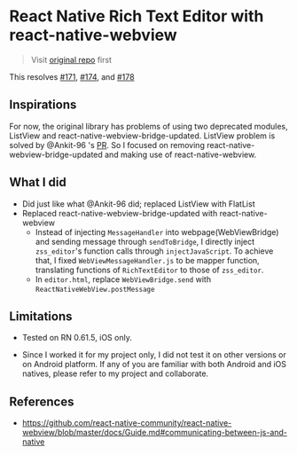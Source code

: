 # React Native Rich Text Editor with react-native-webview

> Visit [original repo](https://github.com/wix/react-native-zss-rich-text-editor) first

This resolves [#171](https://github.com/wix/react-native-zss-rich-text-editor/issues/171), [#174](https://github.com/wix/react-native-zss-rich-text-editor/issues/174), and [#178](https://github.com/wix/react-native-zss-rich-text-editor/issues/178) 

## Inspirations

For now, the original library has problems of using two deprecated modules, ListView and react-native-webview-bridge-updated. ListView problem is solved by @Ankit-96 's [PR](https://github.com/wix/react-native-zss-rich-text-editor/pull/179). So I focused on removing react-native-webview-bridge-updated and making use of react-native-webview. 

## What I did

* Did just like what @Ankit-96 did; replaced ListView with FlatList
* Replaced react-native-webview-bridge-updated with react-native-webview
  * Instead of injecting `MessageHandler` into webpage(WebViewBridge) and sending message through `sendToBridge`, I directly inject `zss_editor`'s function calls through `injectJavaScript`. To achieve that, I fixed `WebViewMessageHandler.js` to be mapper function, translating functions of `RichTextEditor` to those of `zss_editor`.
  * In `editor.html`, replace `WebViewBridge.send` with `ReactNativeWebView.postMessage`

## Limitations

* Tested on RN 0.61.5, iOS only.

* Since I worked it for my project only, I did not test it on other versions or on Android platform. If any of you are familiar with both Android and iOS natives, please refer to my project and collaborate.

## References

* https://github.com/react-native-community/react-native-webview/blob/master/docs/Guide.md#communicating-between-js-and-native
